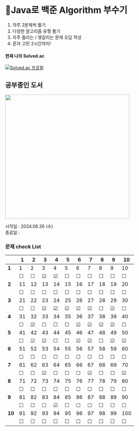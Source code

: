 # 📖Java로 백준 Algorithm 부수기
 1. 하루 2문제씩 풀기</br>
 2. 다양한 알고리즘 유형 풀기</br>
 3. 자주 틀리는 / 헷갈리는 문제 오답 작성
 4. 혼자 고민 2시간까지!
#### 현재 나의 Solved.ac
[![Solved.ac
프로필](http://mazassumnida.wtf/api/generate_badge?boj=tkv00)](https://solved.ac/tkv00)

## 공부중인 도서
<img width="400px" src="https://github.com/tkv00/Algorithm-java/assets/144890194/1f1b8f29-e2ed-49f5-8bbd-30210b42c4e3"/>
<br/>


시작일 : 2024.06.26 (수)<br/>
종료일 : 

### 문제 check List

|    | 1  | 2  | 3  | 4  | 5  | 6  | 7  | 8  | 9  | 10 |
|----|----|----|----|----|----|----|----|----|----|----|
| **1**  | 1 | 2 | 3 | 4 | 5 | 6 | 7 | 8 | 9 | 10 |
|        | ☐ | ☐ | ☑ | ☑ | ☐ | ☐ | ☐ | ☐ | ☐ | ☐  |
| **2**  | 11 | 12 | 13 | 14 | 15 | 16 | 17 | 18 | 19 | 20 |
|        | ☐ | ☐ | ☐ | ☐ | ☐ | ☐ | ☐ | ☐ | ☐ | ☐  |
| **3**  | 21 | 22 | 23 | 24 | 25 | 26 | 27 | 28 | 29 | 30 |
|        | ☐ | ☐ |  ☑  |  ☑  | ☑ | ☑ | ☑ | ☐ | ☑  | ☐  |
| **4**  | 31 | 32 | 33 | 34 | 35 | 36 | 37 | 38 | 39 | 40 |
|        | ☐ | ☑ | ☐ | ☐ | ☐ | ☑ | ☑ | ☑  | ☑ | ☐  |
| **5**  | 41 | 42 | 43 | 44 | 45 | 46 | 47 | 48 | 49 | 50 |
|        | ☐ | ☑ | ☑ | ☐ | ☐ |  ☑  | ☑  | ☐ | ☑ | ☑  |
| **6**  | 51 | 52 | 53 | 54 | 55 | 56 | 57 | 58 | 59 | 60 |
|        | ☐ | ☐ | ☐ | ☐ | ☐ | ☐ | ☐ | ☐ | ☐ | ☐  |
| **7**  | 61 | 62 | 63 | 64 | 65 | 66 | 67 | 68 | 69 | 70 |
|        | ☐ | ☐ | ☑  | ☐ | ☐ | ☐ |  ☑  | ☐ | ☐ | ☑   |
| **8**  | 71 | 72 | 73 | 74 | 75 | 76 | 77 | 78 | 79 | 80 |
|        | ☐ | ☐ | ☐ | ☐ | ☐ | ☐ | ☐ | ☐ | ☐ | ☐  |
| **9**  | 81 | 82 | 83 | 84 | 85 | 86 | 87 | 88 | 89 | 90 |
|        | ☐ | ☐ | ☐ | ☑  | ☐ | ☐ | ☐ | ☐ | ☐ | ☐  |
| **10** | 91 | 92 | 93 | 94 | 95 | 96 | 97 | 98 | 99 | 100 |
|        | ☐ | ☐ | ☐ | ☐ | ☐ | ☐ | ☐ | ☐ | ☐ | ☐  |
